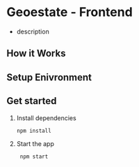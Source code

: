 # Geoestate - Frontend
- description

## How it Works

## Setup Enivronment


## Get started

1. Install dependencies

   ```bash
   npm install
   ```

2. Start the app

   ```bash
    npm start
   ```
